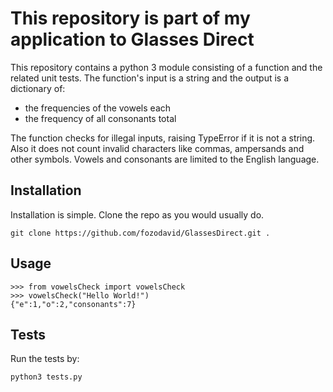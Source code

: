 # This repository is part of my application to Glasses Direct

This repository contains a python 3 module consisting of a function and the related unit tests.
The function's input is a string and the output is a dictionary of:
* the frequencies of the vowels each
* the frequency of all consonants total

The function checks for illegal inputs, raising TypeError if it is not a string. Also it does not count invalid characters like commas, ampersands and other symbols. Vowels and consonants are limited to the English language.


## Installation

Installation is simple. Clone the repo as you would usually do.
```
git clone https://github.com/fozodavid/GlassesDirect.git .
```

## Usage
```
>>> from vowelsCheck import vowelsCheck
>>> vowelsCheck("Hello World!")
{"e":1,"o":2,"consonants":7}
```

## Tests

Run the tests by:
```
python3 tests.py
```